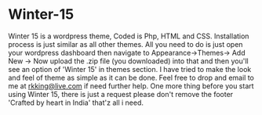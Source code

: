 # Winter-15
Winter 15 is a wordpress theme, Coded is Php, HTML and CSS. Installation process is just similar as all other themes. All you need to do is just open your wordpress dashboard then navigate to Appearance->Themes-> Add New -> Now upload the .zip file (you downloaded) into that and then you'll see an option of 'Winter 15' in themes section. I have tried to make the look and feel of theme as simple as it can be done. Feel free to drop and email to me at rkking@live.com if need further help. One more thing before you start using Winter 15, there is just a request please don't remove the footer 'Crafted by heart in India' that'z all i need.
